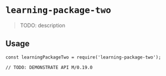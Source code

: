 # `learning-package-two`

> TODO: description

## Usage

```
const learningPackageTwo = require('learning-package-two');

// TODO: DEMONSTRATE API M/0.19.0
```
